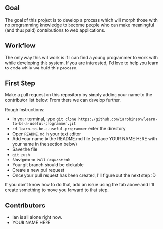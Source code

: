 ## Goal

The goal of this project is to develop a process which will morph those with no programming knowledge to become people who can make meaningful (and thus paid) contributions to web applications.

## Workflow

The only way this will work is if I can find a young programmer to work with while developing this system. If you are interested, I'd love to help you learn to code while we build this process.

## First Step

Make a pull request on this repository by simply adding your name to the contributor list below. From there we can develop further.

Rough Instructions:
- In your terminal, type `git clone https://github.com/iarobinson/learn-to-be-a-useful-programmer.git`
- `cd learn-to-be-a-useful-programmer` enter the directory
- Open `README.md` in your text editor
- Add your name to the README.md file (replace YOUR NAME HERE with your name in the section below)
- Save the file
- `git push`
- Navigate to `Pull Request` tab
- Your git branch should be clickable
- Create a new pull request
- Once your pull request has been created, I'll figure out the next step :D

If you don't know how to do that, add an issue using the tab above and I'll create something to move you forward to that step.

## Contributors

- Ian is all alone right now.
- YOUR NAME HERE
